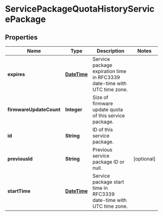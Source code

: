 
# ServicePackageQuotaHistoryServicePackage

## Properties
Name | Type | Description | Notes
------------ | ------------- | ------------- | -------------
**expires** | [**DateTime**](DateTime.md) | Service package expiration time in RFC3339 date-time with UTC time zone. | 
**firmwareUpdateCount** | **Integer** | Size of firmware update quota of this service package. | 
**id** | **String** | ID of this service package. | 
**previousId** | **String** | Previous service package ID or null. |  [optional]
**startTime** | [**DateTime**](DateTime.md) | Service package start time in RFC3339 date-time with UTC time zone. | 



